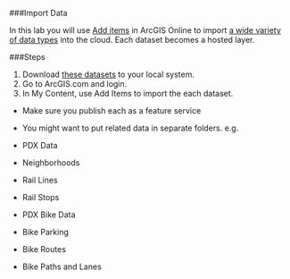 ###Import Data

In this lab you will use [Add items](http://doc.arcgis.com/en/arcgis-online/share-maps/add-items.htm) in ArcGIS Online to import [a wide variety of data types](http://doc.arcgis.com/en/arcgis-online/share-maps/supported-items.htm) into the cloud. Each dataset becomes a hosted layer.

###Steps

1. Download [these datasets](./downloads) to your local system. 
2. Go to ArcGIS.com and login.
3. In My Content, use Add Items to import the each dataset.
 * Make sure you publish each as a feature service
 * You might want to put related data in separate folders. e.g. 
  
* PDX Data
 * Neighborhoods
 * Rail Lines
 * Rail Stops
  
* PDX Bike Data
 * Bike Parking
 * Bike Routes
 * Bike Paths and Lanes


